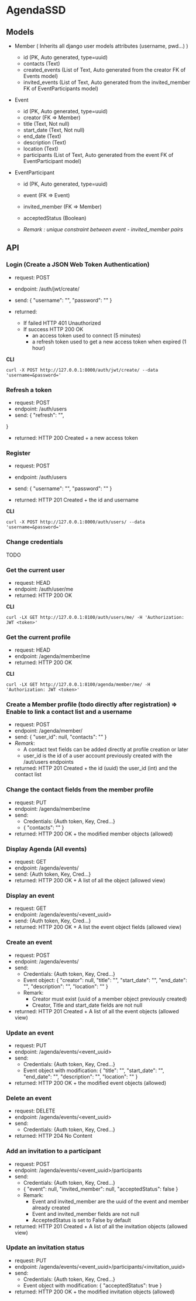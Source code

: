 # AgendaSSD

## Models 

- Member ( Inherits all django user models attributes (username, pwd...) ) 
  - id (PK, Auto generated, type=uuid)
  - contacts (Text)
  - created_events (List of Text, Auto generated from the creator FK of Events model)
  - invited_events (List of Text, Auto generated from the invited_member FK of EventParticipants model)

- Event
  - id (PK, Auto generated, type=uuid)
  - creator (FK => Member)
  - title (Text, Not null)
  - start_date (Text, Not null)
  - end_date (Text)
  - description (Text)
  - location (Text)
  - participants (List of Text, Auto generated from the event FK of EventParticipant model) 

- EventParticipant
  - id (PK, Auto generated, type=uuid)
  - event (FK => Event)
  - invited_member (FK => Member) 
  - acceptedStatus (Boolean) 

  - *Remark : unique constraint between event -  invited_member pairs*

## API

### Login (Create a JSON Web Token Authentication)
- request: POST 
- endpoint: /auth/jwt/create/
- send: 
{
    "username": "",
    "password": ""
}

- returned: 
  - If failed HTTP 401 Unauthorized
  - If success HTTP 200 OK 
    - an access token used to connect (5 minutes)
    - a refresh token used to get a new access token when expired (1 hour)

**CLI**
```Shell
curl -X POST http://127.0.0.1:8000/auth/jwt/create/ --data 'username=&password='
```

### Refresh a token
- request: POST 
- endpoint: /auth/users
- send: 
{
    "refresh": "",
    
}
- returned: HTTP 200 Created + a new access token 


### Register
- request: POST 
- endpoint: /auth/users
- send: 
{
    "username": "",
    "password": ""
}

- returned: HTTP 201 Created + the id and username

**CLI**
````Shell
curl -X POST http://127.0.0.1:8000/auth/users/ --data 'username=&password='
````

### Change credentials
TODO
### Get the current user
- request: HEAD 
- endpoint: /auth/user/me
- returned: HTTP 200 OK 

**CLI**
````shell
curl -LX GET http://127.0.0.1:8100/auth/users/me/ -H 'Authorization: JWT <token>'
````

### Get the current profile 
- request: HEAD 
- endpoint: /agenda/member/me
- returned: HTTP 200 OK 

**CLI**
````shell
curl -LX GET http://127.0.0.1:8100/agenda/member/me/ -H 'Authorization: JWT <token>'
````
### Create a Member profile (todo directly after registration) => Enable to link a contact list and a username
- request: POST 
- endpoint: /agenda/member/
- send: 
{
    "user_id": null,
    "contacts": ""
}
- *Remark*: 
  - A contact text fields can be added directly at profile creation or later
  - user_id is the id of a user account previously created with the /aut/users endpoints
- returned: HTTP 201 Created + the id (uuid) the user_id (int) and the contact list


### Change the contact fields from the member profile
- request: PUT 
- endpoint: /agenda/member/me
- send: 
  - Credentials: {Auth token, Key, Cred...}
  - {
    "contacts": ""
   }
- returned: HTTP 200 OK + the modified member objects (allowed)


### Display Agenda (All events)
- request: GET
- endpoint: /agenda/events/
- send: {Auth token, Key, Cred...}
- returned: HTTP 200 OK + A list of all the object (allowed view)

### Display an  event
- request: GET
- endpoint: /agenda/events/<event_uuid>
- send: {Auth token, Key, Cred...}
- returned: HTTP 200 OK + A list the event object fields (allowed view)

### Create an event
- request: POST 
- endpoint: /agenda/events/
- send: 
  - Credentials: {Auth token, Key, Cred...}
  - Event object: {
    "creator": null,
    "title": "",
    "start_date": "",
    "end_date": "",
    "description": "",
    "location": ""
  }
  - Remark: 
    - Creator must exist (uuid of a member object previously created)
    - Creator, Title and start_date fields are not null
- returned: HTTP 201 Created + A list of all the event objects (allowed view)

### Update an event 
- request: PUT 
- endpoint: /agenda/events/<event_uuid>
- send: 
  - Credentials: {Auth token, Key, Cred...}
  - Event object with modification: {
    "title": "",
    "start_date": "",
    "end_date": "",
    "description": "",
    "location": ""
  }
- returned: HTTP 200 OK + the modified event objects (allowed)

### Delete an event
- request: DELETE 
- endpoint: /agenda/events/<event_uuid>
- send: 
  - Credentials: {Auth token, Key, Cred...}
- returned: HTTP 204 No Content

### Add an invitation to a participant
- request: POST 
- endpoint: /agenda/events/<event_uuid>/participants
- send: 
  - Credentials: {Auth token, Key, Cred...}
  - {
    "event": null,
    "invited_member": null,
    "acceptedStatus": false
   }
  - Remark: 
    - Event and invited_member are the uuid of the event and member already created
    - Event and invited_member fields are not null
    - AcceptedStatus is set to False by default
- returned: HTTP 201 Created + A list of all the invitation objects (allowed view)

### Update an invitation status 
- request: PUT 
- endpoint: /agenda/events/<event_uuid>/participants/<invitation_uuid>
- send: 
  - Credentials: {Auth token, Key, Cred...}
  - Event object with modification: {
    "acceptedStatus": true
  }
- returned: HTTP 200 OK + the modified invitation objects (allowed)

